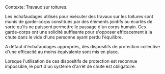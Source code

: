 Contexte: Travaux sur toitures.

Les échafaudages utilisés pour exécuter des travaux sur les toitures sont munis de garde-corps constitués par des éléments jointifs ou écartés de sorte qu'ils ne puissent permettre le passage d'un corps humain. Ces garde-corps ont une solidité suffisante pour s'opposer efficacement à la chute dans le vide d'une personne ayant perdu l'équilibre.

A défaut d'échafaudages appropriés, des dispositifs de protection collective d'une efficacité au moins équivalente sont mis en place.

Lorsque l'utilisation de ces dispositifs de protection est reconnue impossible, le port d'un système d'arrêt de chute est obligatoire.
